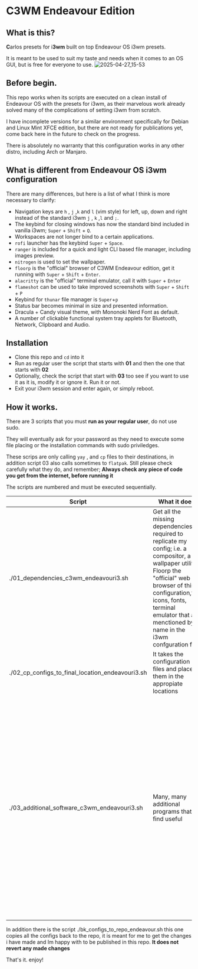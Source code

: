 # C3WM Endeavour Edition

## What is this?

**C**arlos presets for i**3wm** built on top Endeavour OS i3wm presets.

It is meant to be used to suit my taste and needs when it comes to an OS GUI, but is free for everyone to use.
![2025-04-27_15-53](https://github.com/user-attachments/assets/38f6ad57-df05-4336-836d-b109309b1d0c)

## Before begin.

This repo works when its scripts are executed on a clean install of Endeavour OS with the presets for i3wm, as their marvelous work already solved many of the complications of setting i3wm from scratch.

I have incomplete versions for a similar environment specifically for Debian and Linux Mint XFCE edition, but there are not ready for publications yet, come back here in the future to check on the progress.

There is absolutely no warranty that this configuration works in any other distro, including Arch or Manjaro.

## What is different from Endeavour OS i3wm configuration

There are many differences, but here is a list of what I think is more necessary to clarify:

  - Navigation keys are `h` , `j` ,`k` and `l` (vim style) for left, up, down and right instead of the standard i3wm `j` , `k` ,`l` and `;`.
  - The keybind for closing windows has now the standard bind included in vanilla i3wm; `Super` + `Shift` + `Q`.
  - Workspaces are not longer bind to a certain applications.
  - `rofi` launcher has the keybind `Super` + `Space`.
  - `ranger` is included for a quick and light CLI based file manager, including images preview.
  - `nitrogen` is used to set the wallpaper.
  - `floorp` is the "official" browser of C3WM Endeavour edition, get it running with `Super` + `Shift` + `Enter`.
  - `alacritty` is the "official" terminal emulator, call it with `Super` + `Enter`
  - `flameshot` can be used to take improved screenshots with `Super` + `Shift` + `P`
  - Keybind for `thunar` file manager is `Super`+`p`
  - Status bar becomes minimal in size and presented information.
  - Dracula + Candy visual theme, with Mononoki Nerd Font as default.
  - A number of clickable functional system tray applets for Bluetooth, Network, Clipboard and Audio.


## Installation

  - Clone this repo and `cd` into it
  - Run as regular user the script that starts with **01** and then the one that starts with **02**
  - Optionally, check the script that start with **03** too see if you want to use it as it is, modify it or ignore it. Run it or not.
  - Exit your i3wm session and enter again, or simply reboot.

## How it works.

There are 3 scripts that you must **run as your regular user**, do not use sudo. 

They will eventually ask for your password as they need to execute some file placing or the installation commands with sudo priviledges. 

These scrips are only calling `yay` , and `cp` files to their destinations, in addition script 03 also calls sometimes to `flatpak`. Still please check carefully what they do, and remember;   **Always check any piece of code you get from the internet, before running it**

The scripts are numbered and must be executed sequentially.

| Script | What it does | Notes |
|--------|--------------|-------|
|./01_dependencies_c3wm_endeavouri3.sh | Get all the missing dependencies required to replicate my config; i.e. a compositor, a wallpaper utility, Floorp the "official" web browser of this configuration,the icons, fonts, terminal emulator that are menctioned by name in the i3wm confguration file | |
|./02_cp_configs_to_final_location_endeavouri3.sh |It takes the configuration files and place them in the appropiate locations||
|./03_additional_software_c3wm_endeavouri3.sh | Many, many additional programs that i find useful| This one is **optional** no software in here is required by the config files, however there are some commented lines on the i3wm config file refering software in here, you might modify this script to suit your needs, and there is a .bk version in case you want the original back for whatever reason |

In addition there is the script ./bk_configs_to_repo_endeavour.sh this one copies all the configs back to the repo, it is meant for me to get the changes i have made and Im happy with to be published in this repo. **It does not revert any made changes**

That's it. enjoy!
